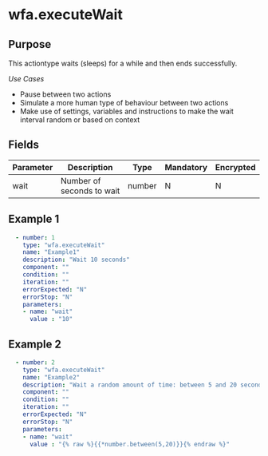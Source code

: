 # wfa.executeWait
## Purpose
This actiontype waits (sleeps) for a while and then ends successfully.

*Use Cases*
* Pause between two actions
* Simulate a more human type of behaviour between two actions
* Make use of settings, variables and instructions to make the wait interval random or based on context

## Fields
|Parameter|Description|Type|Mandatory|Encrypted|
|---------|-----------|----|---------|---------|
|wait|Number of seconds to wait|number|N|N|

## Example 1
```yaml
  - number: 1
    type: "wfa.executeWait"
    name: "Example1"
    description: "Wait 10 seconds"
    component: ""
    condition: ""
    iteration: ""
    errorExpected: "N"
    errorStop: "N"
    parameters:
    - name: "wait"
      value : "10"
```
## Example 2
```yaml
  - number: 2
    type: "wfa.executeWait"
    name: "Example2"
    description: "Wait a random amount of time: between 5 and 20 seconds"
    component: ""
    condition: ""
    iteration: ""
    errorExpected: "N"
    errorStop: "N"
    parameters:
    - name: "wait"
      value : "{% raw %}{{*number.between(5,20)}}{% endraw %}"
```
